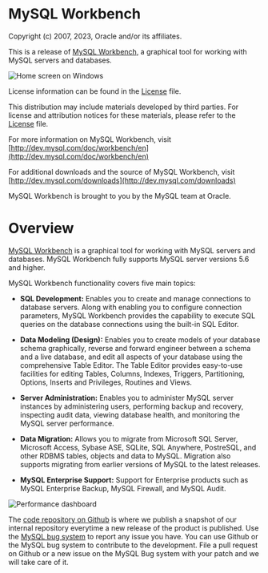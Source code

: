 # MySQL Workbench

Copyright (c) 2007, 2023, Oracle and/or its affiliates.

This is a release of [MySQL Workbench](https://mysqlworkbench.org), a graphical tool for working with MySQL servers and databases.

![Home screen on Windows](https://dev.mysql.com/doc/workbench/en/images/wb-home-screen-new.png)

License information can be found in the [License](License.txt) file.

This distribution may include materials developed by third parties. 
For license and attribution notices for these materials, please refer to the [License](License.txt) file. 

For more information on MySQL Workbench, visit 
  [http://dev.mysql.com/doc/workbench/en](http://dev.mysql.com/doc/workbench/en)

For additional downloads and the source of MySQL Workbench, visit
  [http://dev.mysql.com/downloads](http://dev.mysql.com/downloads)

MySQL Workbench is brought to you by the MySQL team at Oracle.

# Overview

[MySQL Workbench](https://mysqlworkbench.org) is a graphical tool for working with MySQL servers and databases. MySQL Workbench fully supports MySQL server versions 5.6 and higher.

MySQL Workbench functionality covers five main topics:

* **SQL Development:** Enables you to create and manage connections to database servers. Along with enabling you to configure connection parameters, MySQL Workbench provides the capability to execute SQL queries on the database connections using the built-in SQL Editor.

* **Data Modeling (Design):** Enables you to create models of your database schema graphically, reverse and forward engineer between a schema and a live database, and edit all aspects of your database using the comprehensive Table Editor. The Table Editor provides easy-to-use facilities for editing Tables, Columns, Indexes, Triggers, Partitioning, Options, Inserts and Privileges, Routines and Views.

* **Server Administration:** Enables you to administer MySQL server instances by administering users, performing backup and recovery, inspecting audit data, viewing database health, and monitoring the MySQL server performance.

* **Data Migration:** Allows you to migrate from Microsoft SQL Server, Microsoft Access, Sybase ASE, SQLite, SQL Anywhere, PostreSQL, and other RDBMS tables, objects and data to MySQL. Migration also supports migrating from earlier versions of MySQL to the latest releases.

* **MySQL Enterprise Support:** Support for Enterprise products such as MySQL Enterprise Backup, MySQL Firewall, and MySQL Audit.

![Performance dashboard](https://dev.mysql.com/doc/workbench/en/images/wb-performance-dashboard.png)

The [code repository on Github](https://github.com/mysql/mysql-workbench) is where we publish a snapshot of our internal repository everytime a new release of the product is published. Use the [MySQL bug system](http://bugs.mysql.com/) to report any issue you have. You can use Github or the MySQL bug system to contribute to the development. File a pull request on Github or a new issue on the MySQL Bug system with your patch and we will take care of it.
